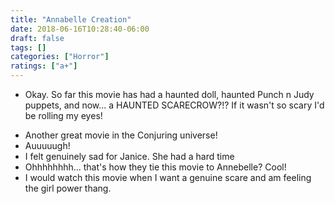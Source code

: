 ```yaml
---
title: "Annabelle Creation"
date: 2018-06-16T10:28:40-06:00
draft: false
tags: []
categories: ["Horror"]
ratings: ["a+"]
---
```


* Okay. So far this movie has had a haunted doll, haunted Punch n Judy puppets, and now... a HAUNTED SCARECROW?!? If it wasn't so scary I'd be rolling my eyes!
<!--more-->
* Another great movie in the Conjuring universe!
* Auuuuugh!
* I felt genuinely sad for Janice. She had a hard time
* Ohhhhhhhh... that's how they tie this movie to Annebelle? Cool!
* I would watch this movie when I want a genuine scare and am feeling the girl power thang.
